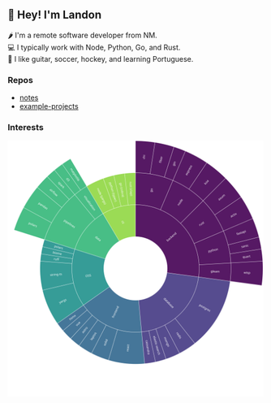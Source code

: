 ## 👋 Hey! I'm Landon

🌶️ I'm a remote software developer from NM. \
💻 I typically work with Node, Python, Go, and Rust. \
🎸 I like guitar, soccer, hockey, and learning Portuguese.

### Repos

- [notes](https://github.com/jly36963/notes)
- [example-projects](https://github.com/jly36963/example-projects)

### Interests

![Landon's interests (software)](./sunburst-interests-software.svg)

<!-- ![Landon's interests (hobbies)](./sunburst-interests-hobbies.svg) -->
